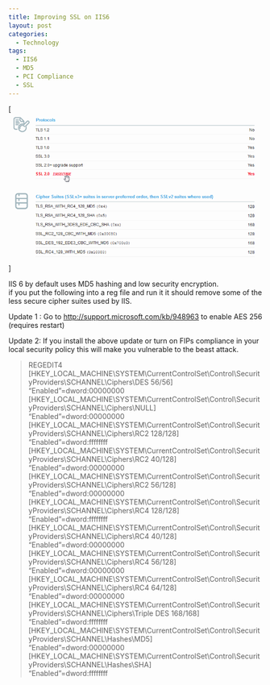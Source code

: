 ```yaml
---
title: Improving SSL on IIS6
layout: post
categories:
  - Technology
tags:
  - IIS6
  - MD5
  - PCI Compliance
  - SSL
---
```

[![](/assets/images/2011/12/before-ssl.png "before-ssl")]

IIS 6 by default uses MD5 hashing and low security encryption.  
if you put the following into a reg file and run it it should remove some of the less secure cipher suites used by IIS.

Update 1 : Go to <http://support.microsoft.com/kb/948963> to enable AES 256 (requires restart)

Update 2: If you install the above update or turn on FIPs compliance in your local security policy this will make you vulnerable to the beast attack.

<!--more-->

> REGEDIT4  
> [HKEY\_LOCAL\_MACHINE\SYSTEM\CurrentControlSet\Control\SecurityProviders\SCHANNEL\Ciphers\DES 56/56]  
> “Enabled”=dword:00000000  
> [HKEY\_LOCAL\_MACHINE\SYSTEM\CurrentControlSet\Control\SecurityProviders\SCHANNEL\Ciphers\NULL]  
> “Enabled”=dword:00000000  
> [HKEY\_LOCAL\_MACHINE\SYSTEM\CurrentControlSet\Control\SecurityProviders\SCHANNEL\Ciphers\RC2 128/128]  
> “Enabled”=dword:ffffffff  
> [HKEY\_LOCAL\_MACHINE\SYSTEM\CurrentControlSet\Control\SecurityProviders\SCHANNEL\Ciphers\RC2 40/128]  
> “Enabled”=dword:00000000  
> [HKEY\_LOCAL\_MACHINE\SYSTEM\CurrentControlSet\Control\SecurityProviders\SCHANNEL\Ciphers\RC2 56/128]  
> “Enabled”=dword:00000000  
> [HKEY\_LOCAL\_MACHINE\SYSTEM\CurrentControlSet\Control\SecurityProviders\SCHANNEL\Ciphers\RC4 128/128]  
> “Enabled”=dword:ffffffff  
> [HKEY\_LOCAL\_MACHINE\SYSTEM\CurrentControlSet\Control\SecurityProviders\SCHANNEL\Ciphers\RC4 40/128]  
> “Enabled”=dword:00000000  
> [HKEY\_LOCAL\_MACHINE\SYSTEM\CurrentControlSet\Control\SecurityProviders\SCHANNEL\Ciphers\RC4 56/128]  
> “Enabled”=dword:00000000  
> [HKEY\_LOCAL\_MACHINE\SYSTEM\CurrentControlSet\Control\SecurityProviders\SCHANNEL\Ciphers\RC4 64/128]  
> “Enabled”=dword:00000000  
> [HKEY\_LOCAL\_MACHINE\SYSTEM\CurrentControlSet\Control\SecurityProviders\SCHANNEL\Ciphers\Triple DES 168/168]  
> “Enabled”=dword:ffffffff  
> [HKEY\_LOCAL\_MACHINE\SYSTEM\CurrentControlSet\Control\SecurityProviders\SCHANNEL\Hashes\MD5]  
> “Enabled”=dword:00000000  
> [HKEY\_LOCAL\_MACHINE\SYSTEM\CurrentControlSet\Control\SecurityProviders\SCHANNEL\Hashes\SHA]  
> “Enabled”=dword:ffffffff